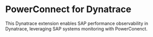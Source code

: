 # PowerConnect for Dynatrace

This Dynatrace extension enables SAP performance observability in Dynatrace, leveraging SAP systems monitoring with PowerConenct.


